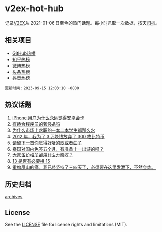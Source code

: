 # v2ex-hot-hub

 记录[V2EX](https://www.v2ex.com/)从 2021-01-06 日至今的热门话题。每小时抓取一次数据，按天[归档](archives)。
 
 ## 相关项目

- [GitHub热榜](https://github.com/it985/github-hot-hub)
- [知乎热榜](https://github.com/it985/zhihu-hot-hub)
- [微博热榜](https://github.com/it985/weibo-hot-hub)
- [头条热榜](https://github.com/it985/toutiao-hot-hub)
- [抖音热榜](https://github.com/it985/douyin-hot-hub)


 `更新时间：2023-09-15 12:03:10 +0800`

## 热议话题

1. [iPhone 用户为什么永远觉得安卓会卡](https://www.v2ex.com/t/973730)
1. [有适合程序员的奢侈品吗](https://www.v2ex.com/t/973770)
1. [为什么市场上求职的一本二本学生都那么水](https://www.v2ex.com/t/973818)
1. [2012 年，我为了 3 万块钱放弃了 300 枚比特币](https://www.v2ex.com/t/973937)
1. [请留下一首你觉得好听的歌或者曲子](https://www.v2ex.com/t/973927)
1. [泰国对国内免签五个月，有准备十一出游的吗？](https://www.v2ex.com/t/973712)
1. [大家备份相册都用什么方案呀？](https://www.v2ex.com/t/973776)
1. [13 是否有必要换 15](https://www.v2ex.com/t/973716)
1. [重构屎山的痛。我已经坚持了三四天了，必须要在这里发泄下，不然会炸。](https://www.v2ex.com/t/973749)

## 历史归档

[archives](archives)

## License

See the [LICENSE](LICENSE) file for license rights and limitations (MIT).
